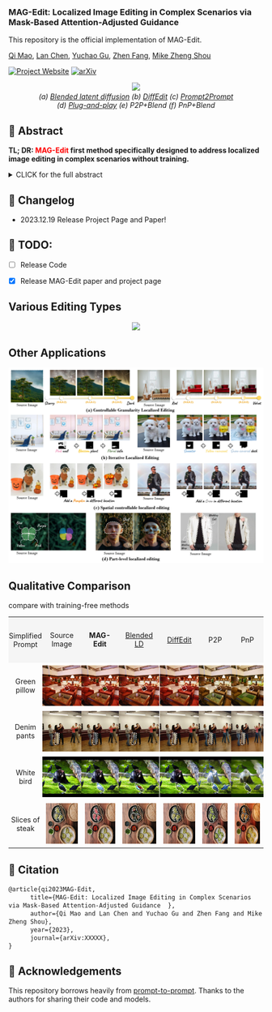 ### MAG-Edit: Localized Image Editing in Complex Scenarios via Mask-Based Attention-Adjusted Guidance  

This repository is the official implementation of MAG-Edit.

[Qi Mao](https://sites.google.com/view/qi-mao/), [Lan Chen](), [Yuchao Gu](https://ycgu.site/), [Zhen Fang](), [Mike Zheng Shou](https://sites.google.com/view/showlab)


[![Project Website](https://img.shields.io/badge/Project-Website-orange
)](https://orannue.github.io/MAG-Edit/)
[![arXiv](https://img.shields.io/badge/arXiv-XXXXX-red
)]()

<p align="center">
<img src="assets/teaser.png"width="1080px"/>  
<br>
<em> (a) <a href="https://github.com/omriav/blended-latent-diffusion">Blended latent diffusion</a>  (b) <a href="https://arxiv.org/abs/2210.11427">DiffEdit</a>  (c) <a href="https://github.com/google/prompt-to-prompt">Prompt2Prompt</a> <br> 
(d)  <a href="https://github.com/MichalGeyer/plug-and-play">Plug-and-play</a>  (e) P2P+Blend (f) PnP+Blend</em>
</p>

## :bookmark: Abstract
<b>TL; DR: <font color="red">MAG-Edit</font> first method specifically designed to
address localized image editing in complex scenarios without training.</b>

<details><summary>CLICK for the full abstract</summary>
Recent diffusion-based image editing approaches have exhibited impressive editing capabilities in images with simple compositions. However, localized editing in complex scenarios has not been well-studied in the literature, despite its growing real-world demands. Existing mask-based inpainting methods fall short of retaining the underlying structure within the edit region. Meanwhile, mask-free attention-based methods often exhibit editing leakage and misalignment in more complex compositions. In this work, we develop MAG-Edit, a training-free, inference-stage optimization method, which enables localized image editing in complex scenarios. In particular, MAG-Edit optimizes the noise latent feature in diffusion models by maximizing two mask-based cross-attention constraints of the edit token, which in turn gradually enhances the local alignment with the desired prompt. Extensive quantitative and qualitative experiments demonstrate the effectiveness of our method in achieving both text alignment and structure preservation for localized editing within complex scenarios.
</details>

## :pencil: Changelog
- 2023.12.19 Release Project Page and Paper!
## :date: TODO:

- [ ] Release Code
- [x] Release MAG-Edit paper and project page


<p align="center">
<h2> Various Editing Types </h2>
<p align="center">
<img src="assets/editing_types.png"/>  
</p>

<h2> Other Applications</h2>  
<p align="center">
<img src="assets/other_apps.jpg"/>  
<br>

<h2> Qualitative Comparison </h2>
compare with training-free methods
<p align="center">
  <table align="center"   style="text-align:center;">
    <tr style="background-color: #F5F5F5">
      <td align="center" style="width: 70px; height:90px;padding:0;" >
       Simplified <br>Prompt
      </td>
      <td align="center">
       Source Image
      </td>
      <td  align="center">
        <b>MAG-Edit</b>
      </td>
      <td align="center">
       <a href="https://github.com/omriav/blended-latent-diffusion">Blended LD</a>
      </td>
      <td  align="center">
      <a href="https://arxiv.org/abs/2210.11427">DiffEdit</a>
      </td>
      <td  align="center">
      <a herf="https://github.com/google/prompt-to-prompt">P2P</a>
      </td>
      <td  align="center">
      <a herf="https://github.com/MichalGeyer/plug-and-play">PnP</a>
      </td>
    </tr>
    <tr>
      <td style="width: 70px; height:90px;padding:0;" align="center">
        Green <br>pillow
      </td>
      <td style="width: 90px; height:90px;padding:0;" align="center">
        <img src="assets/compare/training-free/1/source.png" style="width: 80px; height: 80px;margin:0;padding=0;vertical-align:middle;" hspace="0" vspace="0">
      </td>
      <td style="width:90px; height: 90px;padding:0;" align="center">
        <img src="assets/compare/training-free/1/ours.png" style="width: 80px; height: 80px;margin:0;padding=0;vertical-align:middle;" hspace="0" vspace="0">
      </td>
      <td style="width: 90px; height: 90px;padding:0;" align="center">
        <img src="assets/compare/training-free/1/blended.png" style="width: 80px; height: 80px;margin:0;padding=0;vertical-align:middle;" hspace="0" vspace="0">
      </td>          
      <td style="width: 90px; height: 90px;padding:0;" align="center">
        <img src="assets/compare/training-free/1/diffedit.png" style="width: 80px; height: 80px;margin:0;padding=0;vertical-align:middle;" hspace="0" vspace="0">
      </td>
      <td style="width: 90px; height: 90px;padding:0;" align="center">
        <img src="assets/compare/training-free/1/p2p.png" style="width: 80px; height: 80px;margin:0;padding=0;vertical-align:middle;" hspace="0" vspace="0">
      </td>      
      <td style="width: 90px; height: 90px;padding:0;" align="center">
        <img src="assets/compare/training-free/1/pnp.png" style="width: 80px; height: 80px;margin:0;padding=0;vertical-align:middle;" hspace="0" vspace="0">
      </td>     
    </tr>
    <tr>
      <td style="width: 70px; height:90px;padding:0;" align="center">
        Denim <br>pants
      </td>
      <td style="width: 90px; height:90px;padding:0;" align="center">
        <img src="assets/compare/training-free/2/source.png" style="width: 80px; height: 80px;margin:0;padding=0;vertical-align:middle;" hspace="0" vspace="0">
      </td>
      <td style="width:90px; height: 90px;padding:0;" align="center">
        <img src="assets/compare/training-free/2/ours.png" style="width: 80px; height: 80px;margin:0;padding=0;vertical-align:middle;" hspace="0" vspace="0">
      </td>
      <td style="width: 90px; height: 90px;padding:0;" align="center">
        <img src="assets/compare/training-free/2/blended.png" style="width: 80px; height: 80px;margin:0;padding=0;vertical-align:middle;" hspace="0" vspace="0">
      </td>          
      <td style="width: 90px; height: 90px;padding:0;" align="center">
        <img src="assets/compare/training-free/2/diffedit.png" style="width: 80px; height: 80px;margin:0;padding=0;vertical-align:middle;" hspace="0" vspace="0">
      </td>
      <td style="width: 90px; height: 90px;padding:0;" align="center">
        <img src="assets/compare/training-free/2/p2p.png" style="width: 80px; height: 80px;margin:0;padding=0;vertical-align:middle;" hspace="0" vspace="0">
      </td>      
      <td style="width: 90px; height: 90px;padding:0;" align="center">
        <img src="assets/compare/training-free/2/pnp.png" style="width: 80px; height: 80px;margin:0;padding=0;vertical-align:middle;" hspace="0" vspace="0">
      </td>     
    </tr>
    <tr>
      <td style="width: 70px; height:90px;padding:0;" align="center">
        White <br>bird
      </td>
      <td style="width: 90px; height:90px;padding:0;" align="center">
        <img src="assets/compare/training-free/3/source.png" style="width: 80px; height: 80px;margin:0;padding=0;vertical-align:middle;" hspace="0" vspace="0">
      </td>
      <td style="width:90px; height: 90px;padding:0;" align="center">
        <img src="assets/compare/training-free/3/ours.png" style="width: 80px; height: 80px;margin:0;padding=0;vertical-align:middle;" hspace="0" vspace="0">
      </td>
      <td style="width: 90px; height: 90px;padding:0;" align="center">
        <img src="assets/compare/training-free/3/blended.png" style="width: 80px; height: 80px;margin:0;padding=0;vertical-align:middle;" hspace="0" vspace="0">
      </td>          
      <td style="width: 90px; height: 90px;padding:0;" align="center">
        <img src="assets/compare/training-free/3/diffedit.png" style="width: 80px; height: 80px;margin:0;padding=0;vertical-align:middle;" hspace="0" vspace="0">
      </td>
      <td style="width: 90px; height: 90px;padding:0;" align="center">
        <img src="assets/compare/training-free/3/p2p.png" style="width: 80px; height: 80px;margin:0;padding=0;vertical-align:middle;" hspace="0" vspace="0">
      </td>      
      <td style="width: 90px; height: 90px;padding:0;" align="center">
        <img src="assets/compare/training-free/3/pnp.png" style="width: 80px; height: 80px;margin:0;padding=0;vertical-align:middle;" hspace="0" vspace="0">
      </td>     
    </tr>
    <tr>
      <td style="width: 70px; height:90px;padding:0;" align="center">
        Slices of <br>steak
      </td>
      <td style="width: 90px; height:90px;" align="center">
        <img src="assets/compare/training-free/4/source.png" style="width: 80px; height: 80px;margin:0;padding=0;vertical-align:middle;" hspace="0" vspace="0">
      </td>
      <td style="width:90px; height: 90px;" align="center">
        <img src="assets/compare/training-free/4/ours.png" style="width: 80px; height: 80px;margin:0;padding=0;vertical-align:middle;" hspace="0" vspace="0">
      </td>
      <td style="width: 90px; height: 90px;" align="center">
        <img src="assets/compare/training-free/4/blended.png" style="width: 80px; height: 80px;margin:0;padding=0;vertical-align:middle;" hspace="0" vspace="0">
      </td>          
      <td style="width: 90px; height: 90px;" align="center">
        <img src="assets/compare/training-free/4/diffedit.png" style="width: 80px; height: 80px;margin:0;padding=0;vertical-align:middle;" hspace="0" vspace="0">
      </td>
      <td style="width: 90px; height: 90px;" align="center">
        <img src="assets/compare/training-free/4/p2p.png" style="width: 80px; height: 80px;margin:0;padding=0;vertical-align:middle;" hspace="0" vspace="0">
      </td>      
      <td style="width: 90px; height: 90px;" align="center">
        <img src="assets/compare/training-free/4/pnp.png" style="width: 80px; height: 80px;margin:0;padding=0;vertical-align:middle;" hspace="0" vspace="0">
      </td>     

  </table>





<!--
<font size=4>Comparison with <a href="https://github.com/omriav/blended-latent-diffusion">Blended LD</a> and <a href="https://arxiv.org/abs/2210.11427">DiffEdit</a></font>
</p>
<p align="center">
<img src="assets/qualitative_cmp/mask.png"/>  
</p>
<p align="center">
<font size=4>Comparison with <a href="https://github.com/google/prompt-to-prompt">P2P</a> and <a href="https://github.com/MichalGeyer/plug-and-play">PnP</a></font>
</p>
<p align="center">
<img src="assets/qualitative_cmp/p2ppnp.png"/>  
</p>
<p align="center">
<font size=4>Comparison with <a href="https://github.com/timothybrooks/instruct-pix2pix">InstructPix2Pix</a> and <a href="https://github.com/OSU-NLP-Group/MagicBrush">MagicBrush</a></font>
</p>
<p align="center">
<img src="assets/qualitative_cmp/instructimagic.png"/>  
</p>
<h3> Various Editing Scenarios </h3>
<p align="center">
<img src="assets/editing_scenarios.png"/>  
</p>
-->



## :triangular_flag_on_post: Citation 

```
@article{qi2023MAG-Edit,
      title={MAG-Edit: Localized Image Editing in Complex Scenarios via Mask-Based Attention-Adjusted Guidance  }, 
      author={Qi Mao and Lan Chen and Yuchao Gu and Zhen Fang and Mike Zheng Shou},
      year={2023},
      journal={arXiv:XXXXX},
}
``` 


## :revolving_hearts: Acknowledgements

This repository borrows heavily from [prompt-to-prompt](https://github.com/google/prompt-to-prompt/). Thanks to the authors for sharing their code and models.




